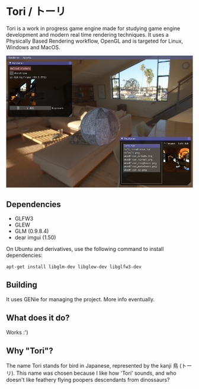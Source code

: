 # Tori / トーリ

Tori is a work in progress game engine made for studying game engine development and modern real time rendering techniques. It uses a Physically Based Rendering workflow, OpenGL and is targeted for Linux, Windows and MacOS.

![Tori](tori.png)

## Dependencies
- GLFW3
- GLEW
- GLM (0.9.8.4)
- dear imgui (1.50)

On Ubuntu and derivatives, use the following command to install dependencies:

```
apt-get install libglm-dev libglew-dev libglfw3-dev
```
## Building
It uses GENie for managing the project. More info eventually.

## What does it do?
Works :')

## Why "Tori"?
The name Tori stands for bird in Japanese, represented by the kanji 鳥 (トーリ). This name was chosen because I like how 'Tori' sounds, and who doesn't like feathery flying poopers descendants from dinossaurs?
